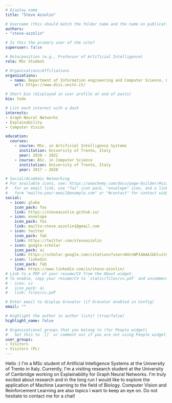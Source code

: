 ```yaml
---
# Display name
title: "Steve Azzolin"

# Username (this should match the folder name and the name on publications)
authors:
- "steve-azzolin"

# Is this the primary user of the site?
superuser: false

# Role/position (e.g., Professor of Artificial Intelligence)
role: MSc Student

# Organizations/Affiliations
organizations:
  - name: Department of Information engineering and Computer Science, University of Trento
    url: https://www.disi.unitn.it/

# Short bio (displayed in user profile at end of posts)
bio: todo

# List each interest with a dash
interests:
- Graph Neural Networks
- Explainability
- Computer Vision

education:
  courses:
    - course: MSc. in Artificial Intelligence Systems
      institution: University of Trento, Italy
      year: 2020 – 2022
    - course: BSc. in Computer Science
      institution: University of Trento, Italy
      year: 2017 – 2020

# Social/Academic Networking
# For available icons, see: https://wowchemy.com/docs/page-builder/#icons
#   For an email link, use "fas" icon pack, "envelope" icon, and a link in the
#   form "mailto:your-email@example.com" or "#contact" for contact widget.
social:
  - icon: globe
    icon_pack: fas
    link: https://steveazzolin.github.io/
  - icon: envelope
    icon_pack: fas
    link: mailto:steve.azzolin1@gmail.com
  - icon: twitter
    icon_pack: fab
    link: https://twitter.com/steveazzolin
  - icon: google-scholar
    icon_pack: ai
    link: https://scholar.google.com/citations?user=8UcnWPIAAAAJ&hl=it&oi=ao
  - icon: linkedin
    icon_pack: fab
    link: https://www.linkedin.com/in/steve-azzolin/
# Link to a PDF of your resume/CV from the About widget.
# To enable, copy your resume/CV to `static/files/cv.pdf` and uncomment the lines below.
# - icon: cv
#   icon_pack: ai
#   link: files/cv.pdf

# Enter email to display Gravatar (if Gravatar enabled in Config)
email: ""

# Highlight the author in author lists? (true/false)
highlight_name: false

# Organizational groups that you belong to (for People widget)
#   Set this to `[]` or comment out if you are not using People widget.
user_groups:
- Visitors
- Visitors (PL)
---
```

Hello :) I'm a MSc student of Artificial Intelligence Systems at the University of Trento in Italy. Currently, I'm a visiting research student at the University of Cambridge working on Explainability for Graph Neural Networks. I'm truly excited about research and in the long run I would like to explore the application of Machine Learning to the field of Biology. Computer Vision and Reinforcement Learning are also topics I want to keep an eye on.
Do not hesitate to contact me for a chat!

